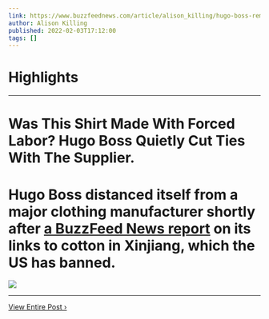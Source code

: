 ```yaml
---
link: https://www.buzzfeednews.com/article/alison_killing/hugo-boss-removes-esquel-xinjiang-forced-labor
author: Alison Killing
published: 2022-02-03T17:12:00
tags: []
---
```

# Highlights


---
# Was This Shirt Made With Forced Labor? Hugo Boss Quietly Cut Ties With The Supplier.
# Hugo Boss distanced itself from a major clothing manufacturer shortly after [a BuzzFeed News report](https://www.buzzfeednews.com/article/alison_killing/xinjiang-forced-labor-hugo-boss-esquel) on its links to cotton in Xinjiang, which the US has banned.

![](https://img.buzzfeed.com/buzzfeed-static/static/2022-02/3/15/campaign_images/c0ed6941e481/was-this-shirt-made-with-forced-labor-hugo-boss-q-2-7790-1643901152-5_dblbig.jpg)

---

[View Entire Post ›](https://www.buzzfeednews.com/article/alison_killing/hugo-boss-removes-esquel-xinjiang-forced-labor)